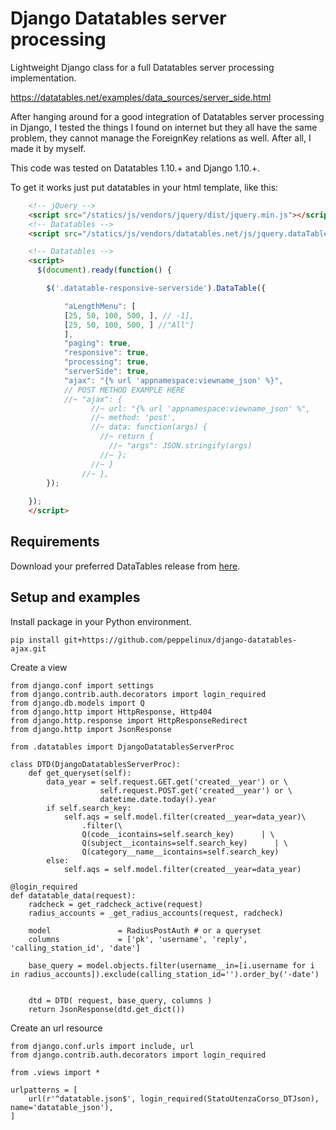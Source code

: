 # Django Datatables server processing
Lightweight Django class for a full Datatables server processing implementation.

https://datatables.net/examples/data_sources/server_side.html

After hanging around for a good integration of Datatables server processing in Django, I tested the things I found on internet but they all have the same problem, they cannot manage the ForeignKey relations as well. After all, I made it by myself.

This code was tested on Datatables 1.10.+ and Django 1.10.+.

To get it works just put datatables in your html template, like this:

```html
    <!-- jQuery -->
    <script src="/statics/js/vendors/jquery/dist/jquery.min.js"></script>
    <!-- Datatables -->
    <script src="/statics/js/vendors/datatables.net/js/jquery.dataTables.js"></script>

    <!-- Datatables -->
    <script>
      $(document).ready(function() {

        $('.datatable-responsive-serverside').DataTable({

            "aLengthMenu": [
            [25, 50, 100, 500, ], // -1],
            [25, 50, 100, 500, ] //"All"]
            ],
            "paging": true,
            "responsive": true,
            "processing": true,
            "serverSide": true,
            "ajax": "{% url 'appnamespace:viewname_json' %}",
            // POST METHOD EXAMPLE HERE
            //~ "ajax": {
                  //~ url: "{% url 'appnamespace:viewname_json' %",
                  //~ method: 'post',
                  //~ data: function(args) {
                    //~ return {
                      //~ "args": JSON.stringify(args)
                    //~ };
                  //~ }
                //~ },
        });
        
    });
    </script>
```

Requirements
------------

Download your preferred DataTables release from [here](https://datatables.net/download/).

Setup and examples
------------------
Install package in your Python environment.
````
pip install git+https://github.com/peppelinux/django-datatables-ajax.git
````

Create a view
````
from django.conf import settings
from django.contrib.auth.decorators import login_required
from django.db.models import Q
from django.http import HttpResponse, Http404
from django.http.response import HttpResponseRedirect
from django.http import JsonResponse

from .datatables import DjangoDatatablesServerProc

class DTD(DjangoDatatablesServerProc):
    def get_queryset(self):
        data_year = self.request.GET.get('created__year') or \
                    self.request.POST.get('created__year') or \
                    datetime.date.today().year
        if self.search_key:
            self.aqs = self.model.filter(created__year=data_year)\
                .filter(\
                Q(code__icontains=self.search_key)      | \
                Q(subject__icontains=self.search_key)      | \
                Q(category__name__icontains=self.search_key)
        else:
            self.aqs = self.model.filter(created__year=data_year)

@login_required
def datatable_data(request):
    radcheck = get_radcheck_active(request)
    radius_accounts = _get_radius_accounts(request, radcheck)

    model               = RadiusPostAuth # or a queryset
    columns             = ['pk', 'username', 'reply', 'calling_station_id', 'date']

    base_query = model.objects.filter(username__in=[i.username for i in radius_accounts]).exclude(calling_station_id='').order_by('-date')


    dtd = DTD( request, base_query, columns )
    return JsonResponse(dtd.get_dict())
````

Create an url resource
````
from django.conf.urls import include, url
from django.contrib.auth.decorators import login_required

from .views import *

urlpatterns = [
    url(r'^datatable.json$', login_required(StatoUtenzaCorso_DTJson), name='datatable_json'),
]
````
